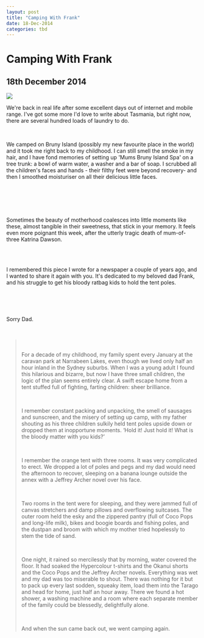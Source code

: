 ```yaml
---
layout: post
title: "Camping With Frank"
date: 18-Dec-2014
categories: tbd
---
```


# Camping With Frank

## 18th December 2014



<img class="photo-horiz" src="https://fbcdn-sphotos-f-a.akamaihd.net/hphotos-ak-xpa1/v/t1.0-9/10857792_10153053941011869_125024171213505205_n.jpg?oh=f22bce711881a3edff8e2ed9a66c6784&amp;oe=550F92C9&amp;__gda__=1430116259_fa3ab6400bc0d39b086e2620e1893dee" />



We're back in real life after some excellent days out of internet and mobile range. I've got some more I'd love to write about Tasmania,   but right now,   there are several hundred loads of laundry to do.



<br />

We camped on Bruny Island (possibly my new favourite place in the world) and it took me right back to my childhood. I can still smell the smoke in my hair,   and I have fond memories of setting up 'Mums Bruny Island Spa' on a tree trunk: a bowl of warm water, a washer and a bar of soap. I scrubbed all the children's faces and hands - their filthy feet were beyond recovery- and then I smoothed moisturiser on all their delicious little faces.

<br />



<br />

<br />

<br />

Sometimes the beauty of motherhood coalesces into little moments like these, almost tangible in their sweetness, that stick in your memory. It feels even more poignant this week, after the utterly tragic death of mum-of-three Katrina Dawson.

<br />

<br />

I remembered this piece I wrote for a newspaper a couple of years ago, and I wanted to share it again with you. It's dedicated to my beloved dad Frank, and his struggle to get his bloody ratbag  kids to hold the tent poles.

<br />

<br />

<br />



Sorry Dad.

<br />







<blockquote>

<br />

For a decade of my childhood, my family spent every January at the caravan park at Narrabeen Lakes, even though we lived only half an hour inland in the Sydney suburbs. When I was a young adult I found this hilarious and bizarre, but now I have three small children, the logic of the plan seems entirely clear. A swift escape home from a tent stuffed full of fighting, farting children: sheer brilliance.



<br />

I remember constant packing and unpacking, the smell of sausages and sunscreen, and the misery of setting up camp, with my father shouting as his three children sulkily held tent poles upside down or dropped them at inopportune moments. ‘Hold it! Just hold it! What is the bloody matter with you kids?’



<br />

I remember the orange tent with three rooms. It was very complicated to erect. We dropped a lot of poles and pegs and my dad would need the afternoon to recover, sleeping on a banana lounge outside the annex with a Jeffrey Archer novel over his face.

<br />



Two rooms in the tent were for sleeping, and they were jammed full of canvas stretchers and damp pillows and overflowing suitcases. The outer room held the esky and the zippered pantry (full of Coco Pops and long-life milk), bikes and boogie boards and fishing poles, and the dustpan and broom with which my mother tried hopelessly to stem the tide of sand.



<br />

One night, it rained so mercilessly that by morning, water covered the floor. It had soaked the Hypercolour t-shirts and the Okanui shorts and the Coco Pops and the Jeffrey Archer novels. Everything was wet and my dad was too miserable to shout. There was nothing for it but to pack up every last sodden, squeaky item, load them into the Tarago and head for home, just half an hour away. There we found a hot shower, a washing machine and a room where each separate member of the family could be blessedly, delightfully alone.

<br />

And when the sun came back out, we went camping again.</blockquote>
